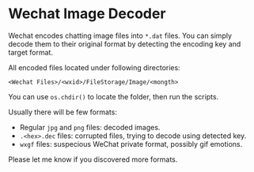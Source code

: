 # Wechat Image Decoder

Wechat encodes chatting image files into `*.dat` files. You can simply decode them to their original format by detecting the encoding key and target format.

All encoded files located under following directories:

```
<Wechat Files>/<wxid>/FileStorage/Image/<mongth>
```

You can use `os.chdir()` to locate the folder, then run the scripts.

Usually there will be few formats:

- Regular `jpg` and `png` files: decoded images.
- `.<hex>.dec` files: corrupted files, trying to decode using detected key.
- `wxgf` files: suspecious WeChat private format, possibly gif emotions.

Please let me know if you discovered more formats.
